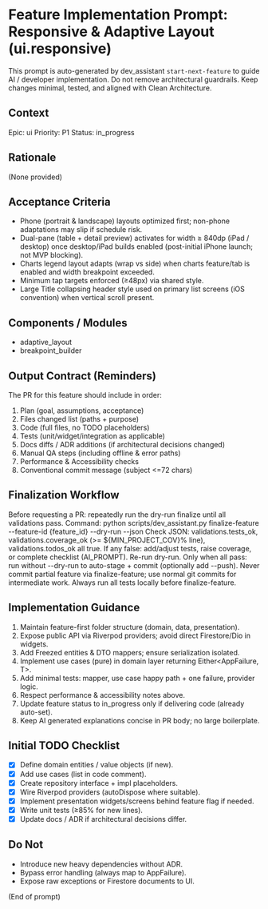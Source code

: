 # Feature Implementation Prompt: Responsive & Adaptive Layout (ui.responsive)

This prompt is auto-generated by dev_assistant `start-next-feature` to guide AI / developer implementation.
Do not remove architectural guardrails. Keep changes minimal, tested, and aligned with Clean Architecture.

## Context
Epic: ui
Priority: P1  Status: in_progress

## Rationale
(None provided)

## Acceptance Criteria
- Phone (portrait & landscape) layouts optimized first; non-phone adaptations may slip if schedule risk.
- Dual-pane (table + detail preview) activates for width ≥ 840dp (iPad / desktop) once desktop/iPad builds enabled (post-initial iPhone launch; not MVP blocking).
- Charts legend layout adapts (wrap vs side) when charts feature/tab is enabled and width breakpoint exceeded.
- Minimum tap targets enforced (≥48px) via shared style.
- Large Title collapsing header style used on primary list screens (iOS convention) when vertical scroll present.

## Components / Modules
- adaptive_layout
- breakpoint_builder

## Output Contract (Reminders)
The PR for this feature should include in order:
1. Plan (goal, assumptions, acceptance)
2. Files changed list (paths + purpose)
3. Code (full files, no TODO placeholders)
4. Tests (unit/widget/integration as applicable)
5. Docs diffs / ADR additions (if architectural decisions changed)
6. Manual QA steps (including offline & error paths)
7. Performance & Accessibility checks
8. Conventional commit message (subject <=72 chars)

## Finalization Workflow
Before requesting a PR: repeatedly run the dry-run finalize until all validations pass.
Command: python scripts/dev_assistant.py finalize-feature --feature-id {feature_id} --dry-run --json
Check JSON: validations.tests_ok, validations.coverage_ok (>= ${MIN_PROJECT_COV}% line), validations.todos_ok all true.
If any false: add/adjust tests, raise coverage, or complete checklist (AI_PROMPT). Re-run dry-run.
Only when all pass: run without --dry-run to auto-stage + commit (optionally add --push).
Never commit partial feature via finalize-feature; use normal git commits for intermediate work.
Always run all tests locally before finalize-feature.

## Implementation Guidance
1. Maintain feature-first folder structure (domain, data, presentation).
2. Expose public API via Riverpod providers; avoid direct Firestore/Dio in widgets.
3. Add Freezed entities & DTO mappers; ensure serialization isolated.
4. Implement use cases (pure) in domain layer returning Either<AppFailure, T>.
5. Add minimal tests: mapper, use case happy path + one failure, provider logic.
6. Respect performance & accessibility notes above.
7. Update feature status to in_progress only if delivering code (already auto-set).
8. Keep AI generated explanations concise in PR body; no large boilerplate.

## Initial TODO Checklist
- [x] Define domain entities / value objects (if new).
- [x] Add use cases (list in code comment).
- [x] Create repository interface + impl placeholders.
- [x] Wire Riverpod providers (autoDispose where suitable).
- [x] Implement presentation widgets/screens behind feature flag if needed.
- [x] Write unit tests (≥85% for new lines).
- [x] Update docs / ADR if architectural decisions differ.

## Do Not
- Introduce new heavy dependencies without ADR.
- Bypass error handling (always map to AppFailure).
- Expose raw exceptions or Firestore documents to UI.

(End of prompt)
